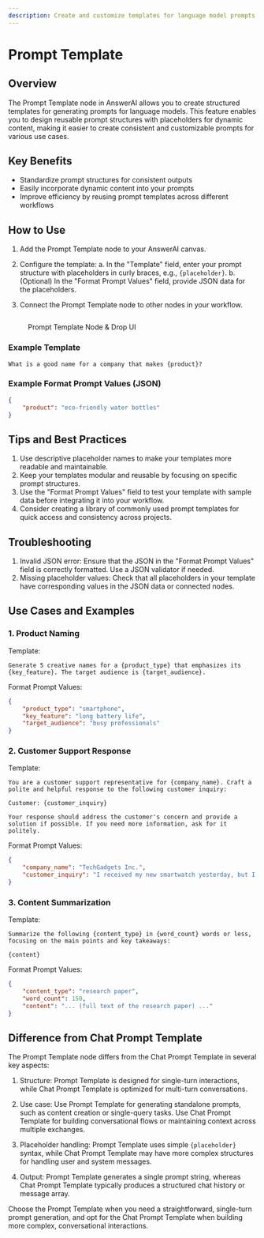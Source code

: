 ```yaml
---
description: Create and customize templates for language model prompts
---
```


# Prompt Template

## Overview

The Prompt Template node in AnswerAI allows you to create structured templates for generating prompts for language models. This feature enables you to design reusable prompt structures with placeholders for dynamic content, making it easier to create consistent and customizable prompts for various use cases.

## Key Benefits

-   Standardize prompt structures for consistent outputs
-   Easily incorporate dynamic content into your prompts
-   Improve efficiency by reusing prompt templates across different workflows

## How to Use

1. Add the Prompt Template node to your AnswerAI canvas.
2. Configure the template:
   a. In the "Template" field, enter your prompt structure with placeholders in curly braces, e.g., `{placeholder}`.
   b. (Optional) In the "Format Prompt Values" field, provide JSON data for the placeholders.

3. Connect the Prompt Template node to other nodes in your workflow.

<!-- TODO: Screenshot of the Prompt Template node configuration panel -->
<figure><img src="/.gitbook/assets/screenshots/prompt.png" alt="" /><figcaption><p> Prompt Template Node &#x26; Drop UI</p></figcaption></figure>

### Example Template

```
What is a good name for a company that makes {product}?
```

### Example Format Prompt Values (JSON)

```json
{
    "product": "eco-friendly water bottles"
}
```

## Tips and Best Practices

1. Use descriptive placeholder names to make your templates more readable and maintainable.
2. Keep your templates modular and reusable by focusing on specific prompt structures.
3. Use the "Format Prompt Values" field to test your template with sample data before integrating it into your workflow.
4. Consider creating a library of commonly used prompt templates for quick access and consistency across projects.

## Troubleshooting

1. Invalid JSON error: Ensure that the JSON in the "Format Prompt Values" field is correctly formatted. Use a JSON validator if needed.
2. Missing placeholder values: Check that all placeholders in your template have corresponding values in the JSON data or connected nodes.

## Use Cases and Examples

### 1. Product Naming

Template:

```
Generate 5 creative names for a {product_type} that emphasizes its {key_feature}. The target audience is {target_audience}.
```

Format Prompt Values:

```json
{
    "product_type": "smartphone",
    "key_feature": "long battery life",
    "target_audience": "busy professionals"
}
```

### 2. Customer Support Response

Template:

```
You are a customer support representative for {company_name}. Craft a polite and helpful response to the following customer inquiry:

Customer: {customer_inquiry}

Your response should address the customer's concern and provide a solution if possible. If you need more information, ask for it politely.
```

Format Prompt Values:

```json
{
    "company_name": "TechGadgets Inc.",
    "customer_inquiry": "I received my new smartwatch yesterday, but I can't figure out how to pair it with my phone. Can you help?"
}
```

### 3. Content Summarization

Template:

```
Summarize the following {content_type} in {word_count} words or less, focusing on the main points and key takeaways:

{content}
```

Format Prompt Values:

```json
{
    "content_type": "research paper",
    "word_count": 150,
    "content": "... (full text of the research paper) ..."
}
```

## Difference from Chat Prompt Template

The Prompt Template node differs from the Chat Prompt Template in several key aspects:

1. Structure: Prompt Template is designed for single-turn interactions, while Chat Prompt Template is optimized for multi-turn conversations.

2. Use case: Use Prompt Template for generating standalone prompts, such as content creation or single-query tasks. Use Chat Prompt Template for building conversational flows or maintaining context across multiple exchanges.

3. Placeholder handling: Prompt Template uses simple `{placeholder}` syntax, while Chat Prompt Template may have more complex structures for handling user and system messages.

4. Output: Prompt Template generates a single prompt string, whereas Chat Prompt Template typically produces a structured chat history or message array.

Choose the Prompt Template when you need a straightforward, single-turn prompt generation, and opt for the Chat Prompt Template when building more complex, conversational interactions.
